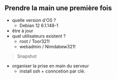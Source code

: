 
## Prendre la main une première fois
 - quelle version d'OS ? 
	 - Debian 12 6.1.148-1
 - être à jour
 - quel utilisateurs existent ?
	 - root / Toor321!
	 - webadmin / Nimdabew321!
> Snapshot
 - organiser la prise en main du serveur
	 - install ssh + conncetion par clé.
